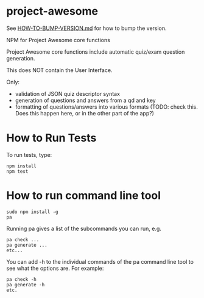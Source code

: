 # project-awesome

See [HOW-TO-BUMP-VERSION.md](/HOW-TO-BUMP-VERSION.md) for how to bump the version. 

NPM for Project Awesome core functions

Project Awesome core functions include automatic quiz/exam question generation.

This does NOT contain the User Interface.  

Only:
* validation of JSON quiz descriptor syntax
* generation of questions and answers from a qd and key
* formatting of questions/answers into various formats (TODO: check this.  Does this happen here, or in the other part of the app?)

# How to Run Tests
To run tests, type: 

```
npm install
npm test
```

# How to run command line tool

```
sudo npm install -g
pa
```

Running pa gives a list of the subcommands you can run, e.g. 

```
pa check ...
pa generate ...
etc...
```

You can add -h to the individual commands of the pa command line tool to see 
what the options are.  For example:

```
pa check -h
pa generate -h
etc.

```
